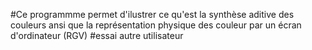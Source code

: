 #Ce programmme permet d'ilustrer ce qu'est la synthèse aditive des couleurs ansi que la représentation physique des couleur par un écran d'ordinateur (RGV)
#essai autre utilisateur
